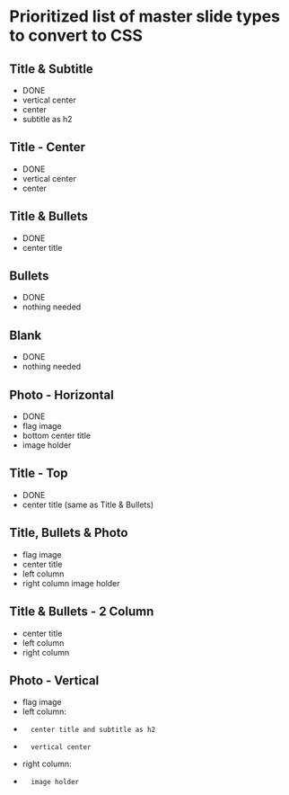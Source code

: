 # Prioritized list of master slide types to convert to CSS

## Title & Subtitle
-	DONE
-	vertical center
-	center
-	subtitle as h2
## Title - Center
-	DONE
-	vertical center
-	center
## Title & Bullets
-	DONE
-	center title
## Bullets
-	DONE
-	nothing needed
## Blank
-	DONE
-	nothing needed
## Photo - Horizontal
-	DONE
-	flag image
-	bottom center title
-	image holder
## Title - Top
-	DONE
-	center title (same as Title & Bullets)
## Title, Bullets & Photo
-	flag image
-	center title
-	left column
-	right column image holder
## Title & Bullets - 2 Column
-	center title
-	left column
-	right column
## Photo - Vertical
-	flag image
-	left column:
-		center title and subtitle as h2
-		vertical center
-	right column:
-		image holder
